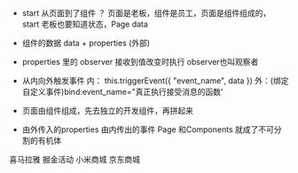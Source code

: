 - start 从页面到了组件 ？
 页面是老板，组件是员工，页面是组件组成的，
 start 老板也要知道状态，Page data 
 <countdown start="{{start}}"/>

 - 组件的数据 data + properties 
 (外部) 
 - properties 里的 observer 接收到值改变时执行 observer也叫观察者 
 - 从内向外触发事件
   内： this.triggerEvent({
       "event_name",
       data
   })
   外：(绑定自定义事件)bind:event_name="真正执行接受消息的函数' 

- 页面由组件组成，先去独立的开发组件，再拼起来
- 由外传入的properties 由内传出的事件
Page 和Components 就成了不可分割的有机体

喜马拉雅  掘金活动  小米商城 京东商城

